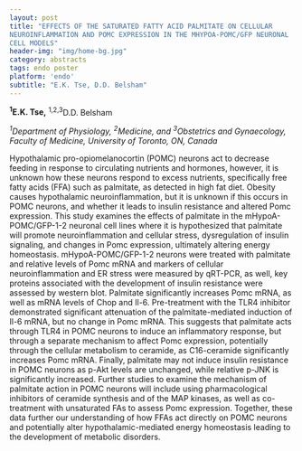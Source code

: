 ```yaml
---
layout: post
title: "EFFECTS OF THE SATURATED FATTY ACID PALMITATE ON CELLULAR
NEUROINFLAMMATION AND POMC EXPRESSION IN THE MHYPOA-POMC/GFP NEURONAL
CELL MODELS"
header-img: "img/home-bg.jpg"
category: abstracts
tags: endo poster
platform: 'endo'
subtitle: "E.K. Tse, D.D. Belsham"
---
```

**<sup>1</sup>E.K. Tse,** <sup>1,2,3</sup>D.D. Belsham

_<sup>1</sup>Department of Physiology, <sup>2</sup>Medicine, and <sup>3</sup>Obstetrics and Gynaecology, Faculty of Medicine, University of Toronto, ON, Canada_

Hypothalamic pro-opiomelanocortin (POMC) neurons act to decrease feeding
in response to circulating nutrients and hormones, however, it is
unknown how these neurons respond to excess nutrients, specifically free
fatty acids (FFA) such as palmitate, as detected in high fat diet.
Obesity causes hypothalamic neuroinflammation, but it is unknown if this
occurs in POMC neurons, and whether it leads to insulin resistance and
altered Pomc expression. This study examines the effects of palmitate in
the mHypoA-POMC/GFP-1-2 neuronal cell lines where it is hypothesized
that palmitate will promote neuroinflammation and cellular stress,
dysregulation of insulin signaling, and changes in Pomc expression,
ultimately altering energy homeostasis. mHypoA-POMC/GFP-1-2 neurons were
treated with palmitate and relative levels of Pomc mRNA and markers of
cellular neuroinflammation and ER stress were measured by qRT-PCR, as
well, key proteins associated with the development of insulin resistance
were assessed by western blot. Palmitate significantly increases Pomc
mRNA, as well as mRNA levels of Chop and Il-6. Pre-treatment with the
TLR4 inhibitor demonstrated significant attenuation of the
palmitate-mediated induction of Il-6 mRNA, but no change in Pomc mRNA.
This suggests that palmitate acts through TLR4 in POMC neurons to induce
an inflammatory response, but through a separate mechanism to affect
Pomc expression, potentially through the cellular metabolism to
ceramide, as C16-ceramide significantly increases Pomc mRNA. Finally,
palmitate may not induce insulin resistance in POMC neurons as p-Akt
levels are unchanged, while relative p-JNK is significantly increased.
Further studies to examine the mechanism of palmitate action in POMC
neurons will include using pharmacological inhibitors of ceramide
synthesis and of the MAP kinases, as well as co-treatment with
unsaturated FAs to assess Pomc expression. Together, these data further
our understanding of how FFAs act directly on POMC neurons and
potentially alter hypothalamic-mediated energy homeostasis leading to
the development of metabolic disorders.

